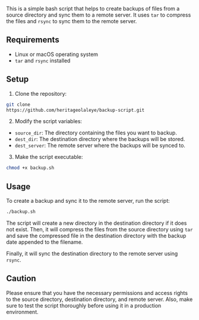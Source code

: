 This is a simple bash script that helps to create backups of files from a source directory and sync them to a remote server. It uses `tar` to compress the files and `rsync` to sync them to the remote server.

## Requirements

- Linux or macOS operating system
- `tar` and `rsync` installed

## Setup

1. Clone the repository:

```bash
git clone
https://github.com/heritageolaleye/backup-script.git
```

2. Modify the script variables:

- `source_dir`: The directory containing the files you want to backup.
- `dest_dir`: The destination directory where the backups will be stored.
- `dest_server`: The remote server where the backups will be synced to.

3. Make the script executable:

```bash
chmod +x backup.sh
```

## Usage

To create a backup and sync it to the remote server, run the script:

```bash
./backup.sh
```

The script will create a new directory in the destination directory if it does not exist. Then, it will compress the files from the source directory using `tar` and save the compressed file in the destination directory with the backup date appended to the filename.

Finally, it will sync the destination directory to the remote server using `rsync`.

## Caution

Please ensure that you have the necessary permissions and access rights to the source directory, destination directory, and remote server. Also, make sure to test the script thoroughly before using it in a production environment.

